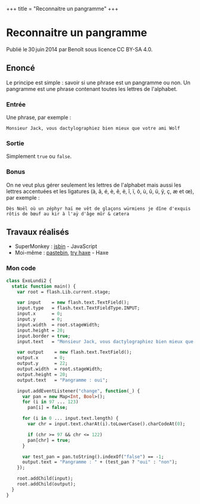 +++
title = "Reconnaitre un pangramme"
+++

# Reconnaitre un pangramme

Publié le 30 juin 2014 par Benoît sous licence CC BY-SA 4.0.

## Enoncé

Le principe est simple : savoir si une phrase est un pangramme ou non. Un
pangramme est une phrase contenant toutes les lettres de l'alphabet.

### Entrée

Une phrase, par exemple :

```text
Monsieur Jack, vous dactylographiez bien mieux que votre ami Wolf
```

### Sortie

Simplement `true` ou `false`.

### Bonus

On ne veut plus gérer seulement les lettres de l'alphabet mais aussi les
lettres accentuées et les ligatures (à, â, é, è, ê, ë, î, ï, ô, ù, û, ü, ÿ, ç,
æ et œ), par exemple :

```text
Dès Noël où un zéphyr haï me vêt de glaçons würmiens je dîne d'exquis rôtis de bœuf au kir à l'aÿ d'âge mûr & cætera
```

## Travaux réalisés

- SuperMonkey : [jsbin](http://jsbin.com/civegoqe/1/edit) - JavaScript
- Moi-même : [pastebin](https://pastebin.com/H8cHH6Ut),
  [try haxe](http://try.haxe.org/#F71d6) - Haxe

### Mon code

```haxe
class ExoLundi2 {
  static function main() {
    var root = flash.Lib.current.stage;

    var input    = new flash.text.TextField();
    input.type   = flash.text.TextFieldType.INPUT;
    input.x      = 0;
    input.y      = 0;
    input.width  = root.stageWidth;
    input.height = 20;
    input.border = true;
    input.text   = "Monsieur Jack, vous dactylographiez bien mieux que votre ami Wolf";

    var output    = new flash.text.TextField();
    output.x      = 0;
    output.y      = 22;
    output.width  = root.stageWidth;
    output.height = 20;
    output.text   = "Pangramme : oui";

    input.addEventListener("change", function(_) {
      var pan = new Map<Int, Bool>();
      for (i in 97 ... 123)
        pan[i] = false;

      for (i in 0 ... input.text.length) {
        var chr = input.text.charAt(i).toLowerCase().charCodeAt(0);

        if (chr >= 97 && chr <= 122)
        pan[chr] = true;
      }

      var test_pan = pan.toString().indexOf("false") == -1;
      output.text = "Pangramme : " + (test_pan ? "oui" : "non");
    });

    root.addChild(input);
    root.addChild(output);
  }
}
```
